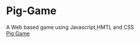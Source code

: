 # Pig-Game
A Web based game using Javascript,HMTL and CSS <br>
<a href = "https://nparikh13iit.github.io/Pig-Game/"> Pig Game </a>
